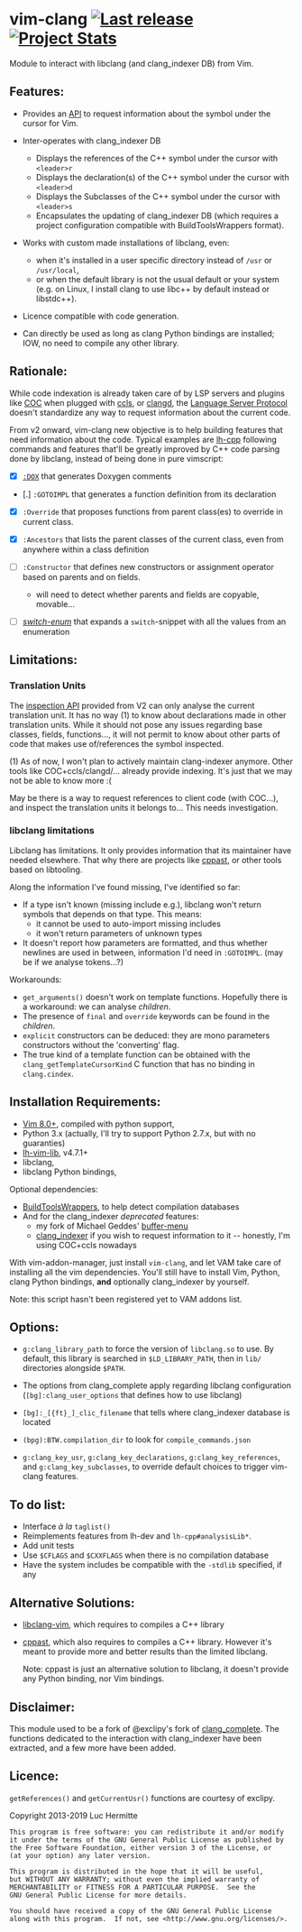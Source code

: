 # vim-clang [![Last release](https://img.shields.io/github/tag/LucHermitte/vim-clang.svg)](https://github.com/LucHermitte/vim-clang/releases) [![Project Stats](https://www.openhub.net/p/21020/widgets/project_thin_badge.gif)](https://www.openhub.net/p/21020)

Module to interact with libclang (and clang\_indexer DB) from Vim.

Features:
---------
* Provides an [API](doc/API.md) to request information about the symbol under
  the cursor for Vim.
* Inter-operates with clang\_indexer DB
    * Displays the references of the C++ symbol under the cursor with `<leader>r`
    * Displays the declaration(s) of the C++ symbol under the cursor with `<leader>d`
    * Displays the Subclasses of the C++ symbol under the cursor with `<leader>s`
    * Encapsulates the updating of clang\_indexer DB (which requires a project
      configuration compatible with BuildToolsWrappers format).

* Works with custom made installations of libclang, even:
    * when it's installed in a user specific directory instead of `/usr` or
      `/usr/local`,
    * or when the default library is not the usual default or your system (e.g.
      on Linux, I install clang to use libc++ by default instead or libstdc++).
* Licence compatible with code generation.
* Can directly be used as long as clang Python bindings are installed; IOW, no
  need to compile any other library.

Rationale:
----------

While code indexation is already taken care of by LSP servers and plugins like
[COC](https://github.com/neoclide/coc.nvim) when plugged with
[ccls](https://github.com/MaskRay/ccls/), or
[clangd](https://clang.llvm.org/extra/clangd/), the
[Language Server Protocol](https://github.com/Microsoft/language-server-protocol)
doesn't standardize any way to request information about the current code.

From v2 onward, vim-clang new objective is to help building features that need
information about the code. Typical examples are
[lh-cpp](https://github.com/LucHermitte/lh-cpp) following commands and
features that'll be greatly improved by C++ code parsing done by libclang,
instead of being done in pure vimscript:
- [X] [`:DOX`](https://github.com/LucHermitte/lh-cpp/blob/master/doc/Doxygen.md)
  that generates Doxygen comments
- [.] `:GOTOIMPL` that generates a function definition from its declaration
- [X] `:Override` that proposes functions from parent class(es) to override in
  current class.
- [X] `:Ancestors` that lists the parent classes of the current class, even
  from anywhere within a class definition
- [ ] `:Constructor` that defines new constructors or assignment operator based
  on parents and on fields.
    - will need to detect whether parents and fields are copyable, movable...
- [ ] [_switch-enum_](https://github.com/LucHermitte/lh-cpp/blob/master/doc/Enums.md)
  that expands a `switch`-snippet with all the values from an enumeration


Limitations:
------------

### Translation Units
The [inspection API](doc/API.md) provided from V2 can only analyse the current
translation unit. It has no way (1) to know about declarations made in other
translation units. While it should not pose any issues regarding base classes,
fields, functions..., it will not permit to know about other parts of code that
makes use of/references the symbol inspected.

(1) As of now, I won't plan to actively maintain clang-indexer anymore. Other
tools like COC+ccls/clangd/... already provide indexing. It's just that we may
not be able to know more :(

May be there is a way to request references to client code (with COC...), and
inspect the translation units it belongs to... This needs investigation.

### libclang limitations
Libclang has limitations. It only provides information that its maintainer have
needed elsewhere. That why there are projects like
[cppast](https://github.com/foonathan/cppast), or other tools based on
libtooling.

Along the information I've found missing, I've identified so far:
- If a type isn't known (missing include e.g.), libclang won't return symbols
  that depends on that type. This means:
    - it cannot be used to auto-import missing includes
    - it won't return parameters of unknown types
- It doesn't report how parameters are formatted, and thus whether newlines are
  used in between, information I'd need in `:GOTOIMPL`. (may be if we analyse
  tokens...?)

Workarounds:
- `get_arguments()` doesn't work on template functions. Hopefully there is a
  workaround: we can analyse _children_.
- The presence of `final` and `override` keywords can be found in the
  _children_.
- `explicit` constructors can be deduced: they are mono parameters constructors
  without the 'converting' flag.
- The true kind of a template function can be obtained with the
  `clang_getTemplateCursorKind` C function that has no binding in
  `clang.cindex`.

Installation Requirements:
-------------------------
* [Vim 8.0+](http://www.vim.org), compiled with python support,
* Python 3.x (actually, I'll try to support Python 2.7.x, but with no guaranties)
* [lh-vim-lib](http://github.com/LucHermitte/lh-vim), v4.7.1+
* libclang,
* libclang Python bindings,

Optional dependencies:

* [BuildToolsWrappers](http://github.com/LucHermitte/vim-build-tools-wrapper),
  to help detect compilation databases
* And for the clang\_indexer _deprecated_ features:
    * my fork of Michael Geddes' [buffer-menu](http://github.com/LucHermitte/lh-misc/blob/master/plugin/buffermenu.vim)
    * [clang\_indexer](https://github.com/LucHermitte/clang_indexer) if you wish to request information to it -- honestly, I'm using COC+ccls nowadays

With vim-addon-manager, just install `vim-clang`, and let VAM take care of
installing all the vim dependencies. You'll still have to install Vim, Python,
clang Python bindings, **and** optionally clang\_indexer by yourself.

Note: this script hasn't been registered yet to VAM addons list.

Options:
--------
* `g:clang_library_path` to force the version of `libclang.so` to use. By
  default, this library is searched in `$LD_LIBRARY_PATH`, then in `lib/`
  directories alongside `$PATH`.
* The options from clang\_complete apply regarding libclang configuration
  (`[bg]:clang_user_options` that defines how to use libclang)
* `[bg]:_[{ft}_]_clic_filename` that tells where clang\_indexer database is
  located
* `(bpg):BTW.compilation_dir` to look for `compile_commands.json`

* `g:clang_key_usr`, `g:clang_key_declarations`, `g:clang_key_references`, and
  `g:clang_key_subclasses`, to override default choices to trigger vim-clang
  features.

To do list:
-----------
* Interface _à la_ `taglist()`
* Reimplements features from lh-dev and `lh-cpp#analysisLib*`.
* Add unit tests
* Use `$CFLAGS` and `$CXXFLAGS` when there is no compilation database
* Have the system includes be compatible with the `-stdlib` specified, if any

Alternative Solutions:
----------------------
* [libclang-vim](https://github.com/libclang-vim/libclang-vim), which requires
  to compiles a C++ library
* [cppast](https://github.com/foonathan/cppast), which also requires to
  compiles a C++ library. However it's meant to provide more and better results
  than the limited libclang.

  Note: cppast is just an alternative solution to libclang, it doesn't provide
  any Python binding, nor Vim bindings.

Disclaimer:
-----------
This module used to be a fork of @exclipy's fork of
[clang\_complete](<https://github.com/exclipy/clang_complete>).
The functions dedicated to the interaction with clang\_indexer have been extracted,
and a few more have been added.


Licence:
--------
`getReferences()` and `getCurrentUsr()` functions are courtesy of exclipy.

Copyright 2013-2019 Luc Hermitte

    This program is free software: you can redistribute it and/or modify
    it under the terms of the GNU General Public License as published by
    the Free Software Foundation, either version 3 of the License, or
    (at your option) any later version.

    This program is distributed in the hope that it will be useful,
    but WITHOUT ANY WARRANTY; without even the implied warranty of
    MERCHANTABILITY or FITNESS FOR A PARTICULAR PURPOSE.  See the
    GNU General Public License for more details.

    You should have received a copy of the GNU General Public License
    along with this program.  If not, see <http://www.gnu.org/licenses/>.
